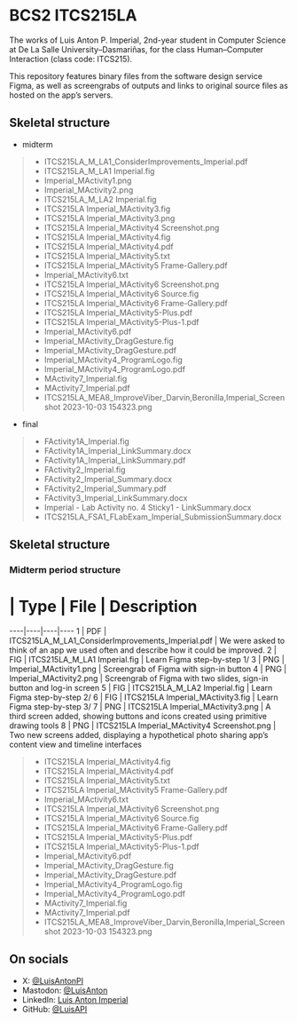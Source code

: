 # BCS2 ITCS215LA

The works of Luis Anton P. Imperial, 2nd-year student in Computer Science at De La Salle University–Dasmariñas, for the class Human–Computer Interaction (class code: ITCS215).

This repository features binary files from the software design service Figma, as well as screengrabs of outputs and links to original source files as hosted on the app’s servers.

## Skeletal structure

- midterm
> - ITCS215LA_M_LA1_ConsiderImprovements_Imperial.pdf
> - ITCS215LA_M_LA1 Imperial.fig
> - Imperial_MActivity1.png
> - Imperial_MActivity2.png
> - ITCS215LA_M_LA2 Imperial.fig
> - ITCS215LA Imperial_MActivity3.fig
> - ITCS215LA Imperial_MActivity3.png
> - ITCS215LA Imperial_MActivity4 Screenshot.png
> - ITCS215LA Imperial_MActivity4.fig
> - ITCS215LA Imperial_MActivity4.pdf
> - ITCS215LA Imperial_MActivity5.txt
> - ITCS215LA Imperial_MActivity5 Frame-Gallery.pdf
> - Imperial_MActivity6.txt
> - ITCS215LA Imperial_MActivity6 Screenshot.png
> - ITCS215LA Imperial_MActivity6 Source.fig
> - ITCS215LA Imperial_MActivity6 Frame-Gallery.pdf
> - ITCS215LA Imperial_MActivity5-Plus.pdf
> - ITCS215LA Imperial_MActivity5-Plus-1.pdf
> - Imperial_MActivity6.pdf
> - Imperial_MActivity_DragGesture.fig
> - Imperial_MActivity_DragGesture.pdf
> - Imperial_MActivity4_ProgramLogo.fig
> - Imperial_MActivity4_ProgramLogo.pdf
> - MActivity7_Imperial.fig
> - MActivity7_Imperial.pdf
> - ITCS215LA_MEA8_ImproveViber_Darvin,Beronilla,Imperial_Screenshot 2023-10-03 154323.png
- final
> - FActivity1A_Imperial.fig
> - FActivity1A_Imperial_LinkSummary.docx
> - FActivity1A_Imperial_LinkSummary.pdf
> - FActivity2_Imperial.fig
> - FActivity2_Imperial_Summary.docx
> - FActivity2_Imperial_Summary.pdf
> - FActivity3_Imperial_LinkSummary.docx
> - Imperial - Lab Activity no. 4 Sticky1 - LinkSummary.docx
> - ITCS215LA_FSA1_FLabExam_Imperial_SubmissionSummary.docx

## Skeletal structure

### Midterm period structure

# | Type | File | Description
----|----|----|----
1 | PDF | ITCS215LA_M_LA1_ConsiderImprovements_Imperial.pdf | We were asked to think of an app we used often and describe how it could be improved.
2 | FIG | ITCS215LA_M_LA1 Imperial.fig | Learn Figma step-by-step 1/
3 | PNG | Imperial_MActivity1.png | Screengrab of Figma with sign-in button
4 | PNG | Imperial_MActivity2.png | Screengrab of Figma with two slides, sign-in button and log-in screen
5 | FIG | ITCS215LA_M_LA2 Imperial.fig | Learn Figma step-by-step 2/
6 | FIG | ITCS215LA Imperial_MActivity3.fig | Learn Figma step-by-step 3/
7 | PNG | ITCS215LA Imperial_MActivity3.png | A third screen added, showing buttons and icons created using primitive drawing tools
8 | PNG | ITCS215LA Imperial_MActivity4 Screenshot.png | Two new screens added, displaying a hypothetical photo sharing app’s content view and timeline interfaces

> - ITCS215LA Imperial_MActivity4.fig
> - ITCS215LA Imperial_MActivity4.pdf
> - ITCS215LA Imperial_MActivity5.txt
> - ITCS215LA Imperial_MActivity5 Frame-Gallery.pdf
> - Imperial_MActivity6.txt
> - ITCS215LA Imperial_MActivity6 Screenshot.png
> - ITCS215LA Imperial_MActivity6 Source.fig
> - ITCS215LA Imperial_MActivity6 Frame-Gallery.pdf
> - ITCS215LA Imperial_MActivity5-Plus.pdf
> - ITCS215LA Imperial_MActivity5-Plus-1.pdf
> - Imperial_MActivity6.pdf
> - Imperial_MActivity_DragGesture.fig
> - Imperial_MActivity_DragGesture.pdf
> - Imperial_MActivity4_ProgramLogo.fig
> - Imperial_MActivity4_ProgramLogo.pdf
> - MActivity7_Imperial.fig
> - MActivity7_Imperial.pdf
> - ITCS215LA_MEA8_ImproveViber_Darvin,Beronilla,Imperial_Screenshot 2023-10-03 154323.png

## On socials

- X: [@LuisAntonPI](https://twitter.com/LuisAntonPI)
- Mastodon: [@LuisAnton](https://social.vivaldi.net/@LuisAnton)
- LinkedIn: [Luis Anton Imperial](https://linkedin.com/in/LuisAntonPI)
- GitHub: [@LuisAPI](https://github.com/LuisAPI)